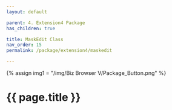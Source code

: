 ```yaml
---
layout: default

parent: 4. Extension4 Package
has_children: true

title: MaskEdit Class
nav_order: 15
permalink: /package/extension4/maskedit

---
```

{% assign img1 = "/img/Biz Browser V/Package_Button.png" %}


# {{ page.title }}

